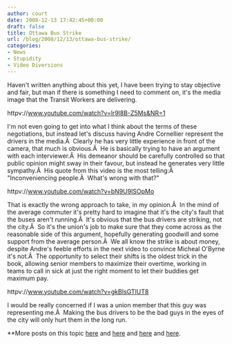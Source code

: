 ```yaml
---
author: court
date: 2008-12-13 17:42:45+00:00
draft: false
title: Ottawa Bus Strike
url: /blog/2008/12/13/ottawa-bus-strike/
categories:
- News
- Stupidity
- Video Diversions
---
```


Haven't written anything about this yet, I have been trying to stay objective and fair, but man if there is something I need to comment on, it's the media image that the Transit Workers are delivering.

httpv://www.youtube.com/watch?v=lr9l8B-Z5Ms&NR=1

I'm not even going to get into what I think about the terms of these negotiations, but instead let's discuss having Andre Cornellier represent the drivers in the media.Â  Clearly he has very little experience in front of the camera, that much is obvious.Â  He is basically trying to have an argument with each interviewer.Â  His demeanor should be carefully controlled so that public opinion might sway in their favour, but instead he generates very little sympathy.Â  His quote from this video is the most telling:Â  "Inconveniencing people.Â  What's wrong with that?"

httpv://www.youtube.com/watch?v=bN9U9lSOpMo

That is exactly the wrong approach to take, in my opinion.Â  In the mind of the average commuter it's pretty hard to imagine that it's the city's fault that the buses aren't running.Â  It's obvious that the bus drivers are striking, not the city.Â  So it's the union's job to make sure that they come across as the reasonable side of this argument, hopefully generating goodwill and some support from the average person.Â  We all know the strike is about money, despite Andre's feeble efforts in the next video to convince Micheal O'Byrne it's not.Â  The opportunity to select their shifts is the oldest trick in the book, allowing senior members to maximize their overtime, working in teams to call in sick at just the right moment to let their buddies get maximum pay.

httpv://www.youtube.com/watch?v=gkBIsGTlUT8

I would be really concerned if I was a union member that this guy was representing me.Â  Making the bus drivers to be the bad guys in the eyes of the city will only hurt them in the long run.

**More posts on this topic [here](http://www.vallentyne.com/blog/2009/01/06/ottawa-bus-strike-26-days-in/) and [here](http://www.vallentyne.com/blog/2009/01/08/bus-strike-again/) and [here](http://www.vallentyne.com/blog/2009/01/16/bus-strike-day-too-fricking-many/) and [here](http://www.vallentyne.com/blog/2009/01/19/bus-strike-day-41/).
